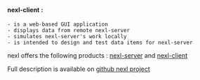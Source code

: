 #### nexl-client :

    - is a web-based GUI application
    - displays data from remote nexl-server
    - simulates nexl-server's work locally
    - is intended to design and test data items for nexl-server


nexl offers the following products : [nexl-server](https://www.npmjs.com/package/nexl-server) and [nexl-client](https://www.npmjs.com/package/nexl-client)

Full description is available on [github nexl project](https://github.com/yevgeny-sergeyev/nexl-js)